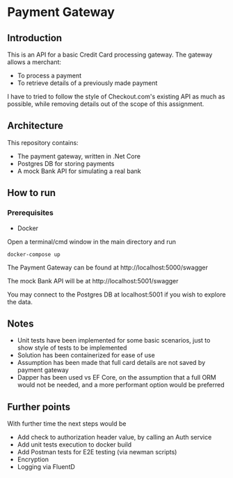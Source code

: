 # Payment Gateway

## Introduction

This is an API for a basic Credit Card processing gateway.  The gateway allows a merchant:

-  To process a payment
-  To retrieve details of a previously made payment

I have to tried to follow the style of Checkout.com's existing API as much as possible, while removing details out of the scope of this assignment.

## Architecture

This repository contains:
- The payment gateway, written in .Net Core
- Postgres DB for storing payments
- A mock Bank API for simulating a real bank

## How to run

### Prerequisites

- Docker

Open a terminal/cmd window in the main directory and run

```
docker-compose up
```

The Payment Gateway can be found at http://localhost:5000/swagger

The mock Bank API will be at http://localhost:5001/swagger

You may connect to the Postgres DB at localhost:5001 if you wish to explore the data.

## Notes

- Unit tests have been implemented for some basic scenarios, just to show style of tests to be implemented
- Solution has been containerized for ease of use
- Assumption has been made that full card details are not saved by payment gateway
- Dapper has been used vs EF Core, on the assumption that a full ORM would not be needed, and a more performant option would be preferred

## Further points

With further time the next steps would be

- Add check to authorization header value, by calling an Auth service
- Add unit tests execution to docker build
- Add Postman tests for E2E testing (via newman scripts)
- Encryption
- Logging via FluentD